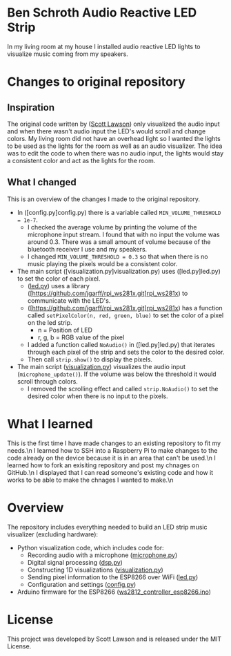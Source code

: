 # Ben Schroth Audio Reactive LED Strip
In my living room at my house I installed audio reactive LED lights to visualize music coming from my speakers.

# Changes to original repository
## Inspiration
The original code written by ([Scott Lawson](https://github.com/scottlawsonbc)) only visualized the audio input and when there wasn't audio input the LED's would scroll and change colors. My living room did not have an overhead light so I wanted the lights to be used as the lights for the room as well as an audio visualizer. The idea was to edit the code to when there was no audio input, the lights would stay a consistent color and act as the lights for the room.

## What I changed
This is an overview of the changes I made to the original repository.

- In ([config.py]config.py) there is a variable called `MIN_VOLUME_THRESHOLD = 1e-7`.
  - I checked the average volume by printing the volume of the microphone input stream. I found that with no input the volume was around 0.3. There was a small amount of volume because of the bluetooth receiver I use and my speakers.
  - I changed `MIN_VOLUME_THRESHOLD = 0.3` so that when there is no music playing the pixels would be a consistent color.
- The main script ([visualization.py]visualization.py) uses ([led.py]led.py) to set the color of each pixel.
  - ([led.py](led.py)) uses a library ([https://github.com/jgarff/rpi_ws281x.git]rpi_ws281x) to communicate with the LED's.
  - ([https://github.com/jgarff/rpi_ws281x.git]rpi_ws281x) has a function called `setPixelColor(n, red, green, blue)` to set the color of a pixel on the led strip.
    - n = Position of LED
    - r, g, b = RGB value of the pixel
  - I added a function called `NoAudio()` in ([led.py]led.py) that iterates through each pixel of the strip and sets the color to the desired color.
  - Then call `strip.show()` to display the pixels.
- The main script ([visualization.py](visualization.py)) visualizes the audio input (`microphone_update()`). If the volume was below the threshold it would scroll through colors.
  - I removed the scrolling effect and called `strip.NoAudio()` to set the desired color when there is no input to the pixels.

# What I learned
This is the first time I have made changes to an existing repository to fit my needs.\n
I learned how to SSH into a Raspberry Pi to make changes to the code already on the device because it is in an area that can't be used.\n
I learned how to fork an exisiting repository and post my chnages on GitHub.\n
I displayed that I can read someone's existing code and how it works to be able to make the chnages I wanted to make.\n

# Overview
The repository includes everything needed to build an LED strip music visualizer (excluding hardware):

- Python visualization code, which includes code for:
  - Recording audio with a microphone ([microphone.py](python/microphone.py))
  - Digital signal processing ([dsp.py](python/dsp.py))
  - Constructing 1D visualizations ([visualization.py](python/visualization.py))
  - Sending pixel information to the ESP8266 over WiFi ([led.py](python/led.py))
  - Configuration and settings ([config.py](python/config.py))
- Arduino firmware for the ESP8266 ([ws2812_controller_esp8266.ino](arduino/ws2812_controller_esp8266/ws2812_controller_esp8266.ino))

# License
This project was developed by Scott Lawson and is released under the MIT License.
